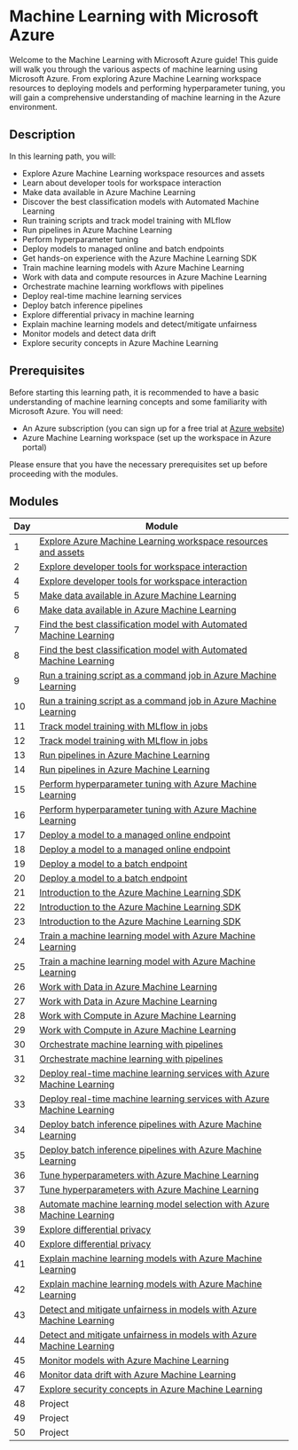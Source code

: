 # Machine Learning with Microsoft Azure

Welcome to the Machine Learning with Microsoft Azure guide! This guide will walk you through the various aspects of machine learning using Microsoft Azure. From exploring Azure Machine Learning workspace resources to deploying models and performing hyperparameter tuning, you will gain a comprehensive understanding of machine learning in the Azure environment.

## Description

In this learning path, you will:

- Explore Azure Machine Learning workspace resources and assets
- Learn about developer tools for workspace interaction
- Make data available in Azure Machine Learning
- Discover the best classification models with Automated Machine Learning
- Run training scripts and track model training with MLflow
- Run pipelines in Azure Machine Learning
- Perform hyperparameter tuning
- Deploy models to managed online and batch endpoints
- Get hands-on experience with the Azure Machine Learning SDK
- Train machine learning models with Azure Machine Learning
- Work with data and compute resources in Azure Machine Learning
- Orchestrate machine learning workflows with pipelines
- Deploy real-time machine learning services
- Deploy batch inference pipelines
- Explore differential privacy in machine learning
- Explain machine learning models and detect/mitigate unfairness
- Monitor models and detect data drift
- Explore security concepts in Azure Machine Learning

## Prerequisites

Before starting this learning path, it is recommended to have a basic understanding of machine learning concepts and some familiarity with Microsoft Azure. You will need:

- An Azure subscription (you can sign up for a free trial at [Azure website](https://azure.microsoft.com/))
- Azure Machine Learning workspace (set up the workspace in Azure portal)

Please ensure that you have the necessary prerequisites set up before proceeding with the modules.

## Modules

| Day | Module                                                      |
|-----|-------------------------------------------------------------|
| 1   | [Explore Azure Machine Learning workspace resources and assets](https://learn.microsoft.com/en-us/training/modules/explore-azure-machine-learning-workspace-resources-assets/?ns-enrollment-type=learningpath&ns-enrollment-id=learn.wwl.explore-azure-machine-learning-workspace) |
| 2  | [Explore developer tools for workspace interaction](https://learn.microsoft.com/en-us/training/modules/explore-developer-tools-for-workspace-interaction/?ns-enrollment-type=learningpath&ns-enrollment-id=learn.wwl.explore-azure-machine-learning-workspace) |
| 4   | [Explore developer tools for workspace interaction](https://learn.microsoft.com/en-us/training/modules/explore-developer-tools-for-workspace-interaction/?ns-enrollment-type=learningpath&ns-enrollment-id=learn.wwl.explore-azure-machine-learning-workspace) |
| 5   | [Make data available in Azure Machine Learning](https://learn.microsoft.com/en-us/training/modules/make-data-available-azure-machine-learning/?ns-enrollment-type=learningpath&ns-enrollment-id=learn.wwl.work-data-azure-machine-learning) |
| 6   | [Make data available in Azure Machine Learning](https://learn.microsoft.com/en-us/training/modules/make-data-available-azure-machine-learning/?ns-enrollment-type=learningpath&ns-enrollment-id=learn.wwl.work-data-azure-machine-learning) |
| 7   | [Find the best classification model with Automated Machine Learning](https://learn.microsoft.com/en-us/training/modules/find-best-classification-model-automated-machine-learning/?ns-enrollment-type=learningpath&ns-enrollment-id=learn.wwl.automate-machine-learning-model-selection-azure-machine-learning) |
| 8   | [Find the best classification model with Automated Machine Learning](https://learn.microsoft.com/en-us/training/modules/find-best-classification-model-automated-machine-learning/?ns-enrollment-type=learningpath&ns-enrollment-id=learn.wwl.automate-machine-learning-model-selection-azure-machine-learning) |
| 9   | [Run a training script as a command job in Azure Machine Learning](https://learn.microsoft.com/en-us/training/modules/run-training-script-command-job-azure-machine-learning/?ns-enrollment-type=learningpath&ns-enrollment-id=learn.wwl.train-models-scripts-azure-machine-learning) |
| 10  | [Run a training script as a command job in Azure Machine Learning](https://learn.microsoft.com/en-us/training/modules/run-training-script-command-job-azure-machine-learning/?ns-enrollment-type=learningpath&ns-enrollment-id=learn.wwl.train-models-scripts-azure-machine-learning) |
| 11  | [Track model training with MLflow in jobs](https://learn.microsoft.com/en-us/training/modules/train-models-training-mlflow-jobs/?ns-enrollment-type=learningpath&ns-enrollment-id=learn.wwl.train-models-scripts-azure-machine-learning) |
| 12  | [Track model training with MLflow in jobs](https://learn.microsoft.com/en-us/training/modules/train-models-training-mlflow-jobs/?ns-enrollment-type=learningpath&ns-enrollment-id=learn.wwl.train-models-scripts-azure-machine-learning) |
| 13  | [Run pipelines in Azure Machine Learning](https://learn.microsoft.com/en-us/training/modules/run-pipelines-azure-machine-learning/?ns-enrollment-type=learningpath&ns-enrollment-id=learn.wwl.use-azure-machine-learning-pipelines-for-automation) |
| 14  | [Run pipelines in Azure Machine Learning](https://learn.microsoft.com/en-us/training/modules/run-pipelines-azure-machine-learning/?ns-enrollment-type=learningpath&ns-enrollment-id=learn.wwl.use-azure-machine-learning-pipelines-for-automation) |
| 15  | [Perform hyperparameter tuning with Azure Machine Learning](https://learn.microsoft.com/en-us/training/modules/perform-hyperparameter-tuning-azure-machine-learning-pipelines/?ns-enrollment-type=learningpath&ns-enrollment-id=learn.wwl.use-azure-machine-learning-pipelines-for-automation) |
| 16  | [Perform hyperparameter tuning with Azure Machine Learning](https://learn.microsoft.com/en-us/training/modules/perform-hyperparameter-tuning-azure-machine-learning-pipelines/?ns-enrollment-type=learningpath&ns-enrollment-id=learn.wwl.use-azure-machine-learning-pipelines-for-automation) |
| 17  | [Deploy a model to a managed online endpoint](https://learn.microsoft.com/en-us/training/modules/deploy-model-managed-online-endpoint/?ns-enrollment-type=learningpath&ns-enrollment-id=learn.wwl.deploy-consume-models-azure-machine-learning) |
| 18  | [Deploy a model to a managed online endpoint](https://learn.microsoft.com/en-us/training/modules/deploy-model-managed-online-endpoint/?ns-enrollment-type=learningpath&ns-enrollment-id=learn.wwl.deploy-consume-models-azure-machine-learning) |
| 19  | [Deploy a model to a batch endpoint](https://learn.microsoft.com/en-us/training/modules/deploy-model-batch-endpoint/?ns-enrollment-type=learningpath&ns-enrollment-id=learn.wwl.deploy-consume-models-azure-machine-learning) |
| 20  | [Deploy a model to a batch endpoint](https://learn.microsoft.com/en-us/training/modules/deploy-model-batch-endpoint/?ns-enrollment-type=learningpath&ns-enrollment-id=learn.wwl.deploy-consume-models-azure-machine-learning) |
| 21  | [Introduction to the Azure Machine Learning SDK](https://learn.microsoft.com/en-us/training/modules/intro-to-azure-machine-learning-service/?ns-enrollment-type=learningpath&ns-enrollment-id=learn.data-ai.build-ai-solutions-with-azure-ml-service) |
| 22  | [Introduction to the Azure Machine Learning SDK](https://learn.microsoft.com/en-us/training/modules/intro-to-azure-machine-learning-service/?ns-enrollment-type=learningpath&ns-enrollment-id=learn.data-ai.build-ai-solutions-with-azure-ml-service) |
| 23  | [Introduction to the Azure Machine Learning SDK](https://learn.microsoft.com/en-us/training/modules/intro-to-azure-machine-learning-service/?ns-enrollment-type=learningpath&ns-enrollment-id=learn.data-ai.build-ai-solutions-with-azure-ml-service) |
| 24  | [Train a machine learning model with Azure Machine Learning](https://learn.microsoft.com/en-us/training/modules/train-local-model-with-azure-mls/?ns-enrollment-type=learningpath&ns-enrollment-id=learn.data-ai.build-ai-solutions-with-azure-ml-service) |
| 25  | [Train a machine learning model with Azure Machine Learning](https://learn.microsoft.com/en-us/training/modules/train-local-model-with-azure-mls/?ns-enrollment-type=learningpath&ns-enrollment-id=learn.data-ai.build-ai-solutions-with-azure-ml-service) |
| 26  | [Work with Data in Azure Machine Learning](https://learn.microsoft.com/en-us/training/modules/work-with-data-in-aml/?ns-enrollment-type=learningpath&ns-enrollment-id=learn.data-ai.build-ai-solutions-with-azure-ml-service) |
| 27  | [Work with Data in Azure Machine Learning](https://learn.microsoft.com/en-us/training/modules/work-with-data-in-aml/?ns-enrollment-type=learningpath&ns-enrollment-id=learn.data-ai.build-ai-solutions-with-azure-ml-service) |
| 28  | [Work with Compute in Azure Machine Learning](https://learn.microsoft.com/en-us/training/modules/use-compute-contexts-in-aml/?ns-enrollment-type=learningpath&ns-enrollment-id=learn.data-ai.build-ai-solutions-with-azure-ml-service) |
| 29  | [Work with Compute in Azure Machine Learning](https://learn.microsoft.com/en-us/training/modules/use-compute-contexts-in-aml/?ns-enrollment-type=learningpath&ns-enrollment-id=learn.data-ai.build-ai-solutions-with-azure-ml-service) |
| 30  | [Orchestrate machine learning with pipelines](https://learn.microsoft.com/en-us/training/modules/create-pipelines-in-aml/?ns-enrollment-type=learningpath&ns-enrollment-id=learn.data-ai.build-ai-solutions-with-azure-ml-service) |
| 31  | [Orchestrate machine learning with pipelines](https://learn.microsoft.com/en-us/training/modules/create-pipelines-in-aml/?ns-enrollment-type=learningpath&ns-enrollment-id=learn.data-ai.build-ai-solutions-with-azure-ml-service) |
| 32  | [Deploy real-time machine learning services with Azure Machine Learning](https://learn.microsoft.com/en-us/training/modules/register-and-deploy-model-with-amls/?ns-enrollment-type=learningpath&ns-enrollment-id=learn.data-ai.build-ai-solutions-with-azure-ml-service) |
| 33  | [Deploy real-time machine learning services with Azure Machine Learning](https://learn.microsoft.com/en-us/training/modules/register-and-deploy-model-with-amls/?ns-enrollment-type=learningpath&ns-enrollment-id=learn.data-ai.build-ai-solutions-with-azure-ml-service) |
| 34  | [Deploy batch inference pipelines with Azure Machine Learning](https://learn.microsoft.com/en-us/training/modules/deploy-batch-inference-pipelines-with-azure-machine-learning/?ns-enrollment-type=learningpath&ns-enrollment-id=learn.data-ai.build-ai-solutions-with-azure-ml-service) |
| 35  | [Deploy batch inference pipelines with Azure Machine Learning](https://learn.microsoft.com/en-us/training/modules/deploy-batch-inference-pipelines-with-azure-machine-learning/?ns-enrollment-type=learningpath&ns-enrollment-id=learn.data-ai.build-ai-solutions-with-azure-ml-service) |
| 36  | [Tune hyperparameters with Azure Machine Learning](https://learn.microsoft.com/en-us/training/modules/tune-hyperparameters-with-azure-machine-learning/?ns-enrollment-type=learningpath&ns-enrollment-id=learn.data-ai.build-ai-solutions-with-azure-ml-service) |
| 37  | [Tune hyperparameters with Azure Machine Learning](https://learn.microsoft.com/en-us/training/modules/tune-hyperparameters-with-azure-machine-learning/?ns-enrollment-type=learningpath&ns-enrollment-id=learn.data-ai.build-ai-solutions-with-azure-ml-service) |
| 38  | [Automate machine learning model selection with Azure Machine Learning](https://learn.microsoft.com/en-us/training/modules/automate-model-selection-with-azure-automl/?ns-enrollment-type=learningpath&ns-enrollment-id=learn.data-ai.build-ai-solutions-with-azure-ml-service) |
| 39  | [Explore differential privacy](https://learn.microsoft.com/en-us/training/modules/explore-differential-privacy/?ns-enrollment-type=learningpath&ns-enrollment-id=learn.data-ai.build-ai-solutions-with-azure-ml-service) |
| 40  | [Explore differential privacy](https://learn.microsoft.com/en-us/training/modules/explore-differential-privacy/?ns-enrollment-type=learningpath&ns-enrollment-id=learn.data-ai.build-ai-solutions-with-azure-ml-service) |
| 41  | [Explain machine learning models with Azure Machine Learning](https://learn.microsoft.com/en-us/training/modules/explain-machine-learning-models-with-azure-machine-learning/?ns-enrollment-type=learningpath&ns-enrollment-id=learn.data-ai.build-ai-solutions-with-azure-ml-service) |
| 42  | [Explain machine learning models with Azure Machine Learning](https://learn.microsoft.com/en-us/training/modules/explain-machine-learning-models-with-azure-machine-learning/?ns-enrollment-type=learningpath&ns-enrollment-id=learn.data-ai.build-ai-solutions-with-azure-ml-service) |
| 43  | [Detect and mitigate unfairness in models with Azure Machine Learning](https://learn.microsoft.com/en-us/training/modules/detect-mitigate-unfairness-models-with-azure-machine-learning/?ns-enrollment-type=learningpath&ns-enrollment-id=learn.data-ai.build-ai-solutions-with-azure-ml-service) |
| 44  | [Detect and mitigate unfairness in models with Azure Machine Learning](https://learn.microsoft.com/en-us/training/modules/detect-mitigate-unfairness-models-with-azure-machine-learning/?ns-enrollment-type=learningpath&ns-enrollment-id=learn.data-ai.build-ai-solutions-with-azure-ml-service) |
| 45  | [Monitor models with Azure Machine Learning](https://learn.microsoft.com/en-us/training/modules/monitor-models-with-azure-machine-learning/?ns-enrollment-type=learningpath&ns-enrollment-id=learn.data-ai.build-ai-solutions-with-azure-ml-service) |
| 46  | [Monitor data drift with Azure Machine Learning](https://learn.microsoft.com/en-us/training/modules/monitor-data-drift-with-azure-machine-learning/?ns-enrollment-type=learningpath&ns-enrollment-id=learn.data-ai.build-ai-solutions-with-azure-ml-service) |
| 47  | [Explore security concepts in Azure Machine Learning](https://learn.microsoft.com/en-us/training/modules/azure-machine-learning-security/?ns-enrollment-type=learningpath&ns-enrollment-id=learn.data-ai.build-ai-solutions-with-azure-ml-service) |
| 48  | Project                    |
| 49  | Project                    |
| 50  | Project                    |

